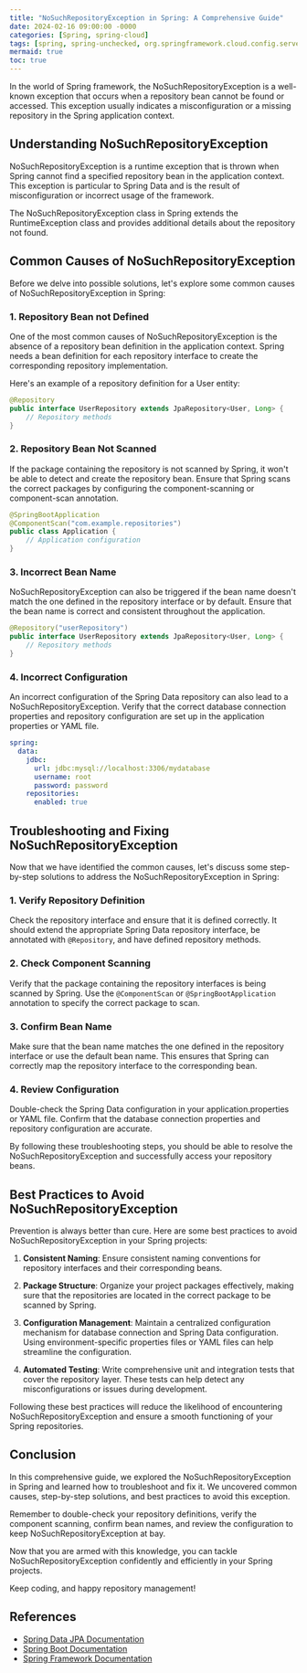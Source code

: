 ```yaml
---
title: "NoSuchRepositoryException in Spring: A Comprehensive Guide"
date: 2024-02-16 09:00:00 -0000
categories: [Spring, spring-cloud]
tags: [spring, spring-unchecked, org.springframework.cloud.config.server.environment]
mermaid: true
toc: true
---
```



In the world of Spring framework, the NoSuchRepositoryException is a well-known exception that occurs when a repository bean cannot be found or accessed. This exception usually indicates a misconfiguration or a missing repository in the Spring application context.

## Understanding NoSuchRepositoryException

NoSuchRepositoryException is a runtime exception that is thrown when Spring cannot find a specified repository bean in the application context. This exception is particular to Spring Data and is the result of misconfiguration or incorrect usage of the framework.

The NoSuchRepositoryException class in Spring extends the RuntimeException class and provides additional details about the repository not found.

## Common Causes of NoSuchRepositoryException

Before we delve into possible solutions, let's explore some common causes of NoSuchRepositoryException in Spring:

### 1. Repository Bean not Defined

One of the most common causes of NoSuchRepositoryException is the absence of a repository bean definition in the application context. Spring needs a bean definition for each repository interface to create the corresponding repository implementation.

Here's an example of a repository definition for a User entity:

```java
@Repository
public interface UserRepository extends JpaRepository<User, Long> {
    // Repository methods
}
```

### 2. Repository Bean Not Scanned

If the package containing the repository is not scanned by Spring, it won't be able to detect and create the repository bean. Ensure that Spring scans the correct packages by configuring the component-scanning or component-scan annotation.

```java
@SpringBootApplication
@ComponentScan("com.example.repositories")
public class Application {
    // Application configuration
}
```

### 3. Incorrect Bean Name

NoSuchRepositoryException can also be triggered if the bean name doesn't match the one defined in the repository interface or by default. Ensure that the bean name is correct and consistent throughout the application.

```java
@Repository("userRepository")
public interface UserRepository extends JpaRepository<User, Long> {
    // Repository methods
}
```

### 4. Incorrect Configuration

An incorrect configuration of the Spring Data repository can also lead to a NoSuchRepositoryException. Verify that the correct database connection properties and repository configuration are set up in the application properties or YAML file.

```yaml
spring:
  data:
    jdbc:
      url: jdbc:mysql://localhost:3306/mydatabase
      username: root
      password: password
    repositories:
      enabled: true
```

## Troubleshooting and Fixing NoSuchRepositoryException

Now that we have identified the common causes, let's discuss some step-by-step solutions to address the NoSuchRepositoryException in Spring:

### 1. Verify Repository Definition

Check the repository interface and ensure that it is defined correctly. It should extend the appropriate Spring Data repository interface, be annotated with `@Repository`, and have defined repository methods.

### 2. Check Component Scanning

Verify that the package containing the repository interfaces is being scanned by Spring. Use the `@ComponentScan` or `@SpringBootApplication` annotation to specify the correct package to scan.

### 3. Confirm Bean Name

Make sure that the bean name matches the one defined in the repository interface or use the default bean name. This ensures that Spring can correctly map the repository interface to the corresponding bean.

### 4. Review Configuration

Double-check the Spring Data configuration in your application.properties or YAML file. Confirm that the database connection properties and repository configuration are accurate.

By following these troubleshooting steps, you should be able to resolve the NoSuchRepositoryException and successfully access your repository beans.

## Best Practices to Avoid NoSuchRepositoryException

Prevention is always better than cure. Here are some best practices to avoid NoSuchRepositoryException in your Spring projects:

1. **Consistent Naming**: Ensure consistent naming conventions for repository interfaces and their corresponding beans.

2. **Package Structure**: Organize your project packages effectively, making sure that the repositories are located in the correct package to be scanned by Spring.

3. **Configuration Management**: Maintain a centralized configuration mechanism for database connection and Spring Data configuration. Using environment-specific properties files or YAML files can help streamline the configuration.

4. **Automated Testing**: Write comprehensive unit and integration tests that cover the repository layer. These tests can help detect any misconfigurations or issues during development.

Following these best practices will reduce the likelihood of encountering NoSuchRepositoryException and ensure a smooth functioning of your Spring repositories.

## Conclusion

In this comprehensive guide, we explored the NoSuchRepositoryException in Spring and learned how to troubleshoot and fix it. We uncovered common causes, step-by-step solutions, and best practices to avoid this exception.

Remember to double-check your repository definitions, verify the component scanning, confirm bean names, and review the configuration to keep NoSuchRepositoryException at bay.

Now that you are armed with this knowledge, you can tackle NoSuchRepositoryException confidently and efficiently in your Spring projects.

Keep coding, and happy repository management!

## References

- [Spring Data JPA Documentation](https://docs.spring.io/spring-data/jpa/docs/current/reference/html/#repositories)
- [Spring Boot Documentation](https://docs.spring.io/spring-boot/docs/current/reference/htmlsingle/)
- [Spring Framework Documentation](https://docs.spring.io/spring-framework/docs/current/reference/html/)
